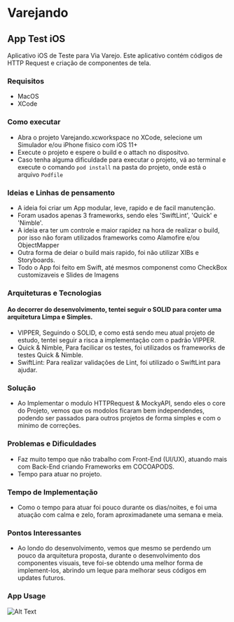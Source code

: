 # Varejando

## App Test iOS
Aplicativo iOS de Teste para Via Varejo.
Este aplicativo contém códigos de HTTP Request e criação de componentes de tela.

### Requisitos
* MacOS 
* XCode

### Como executar
* Abra o projeto Varejando.xcworkspace no XCode, selecione um Simulador e/ou iPhone fisico com iOS 11+
* Execute o projeto e espere o build e o attach no dispositvo.
* Caso tenha alguma dificuldade para executar o projeto, vá ao terminal e execute o comando ```pod install``` na pasta do projeto, onde está o arquivo ```Podfile```

### Ideias e Linhas de pensamento
* A ideia foi criar um App modular, leve, rapido e de facil manutenção.
* Foram usados apenas 3 frameworks, sendo eles 'SwiftLint', 'Quick' e 'Nimble'.
* A ideia era ter um controle e maior rapidez na hora de realizar o build, por isso não foram utilizados frameworks como Alamofire e/ou ObjectMapper
* Outra forma de deiar o build mais rapido, foi não utilizar XIBs e Storyboards.
* Todo o App foi feito em Swift, até mesmos componenst como CheckBox customizaveis e Slides de Imagens

### Arquiteturas e Tecnologias

#### Ao decorrer do desenvolvimento, tentei seguir o SOLID para conter uma arquitetura Limpa e Simples.
* VIPPER, Seguindo o SOLID, e como está sendo meu atual projeto de estudo, tentei seguir a risca a implementação com o padrão VIPPER.
* Quick & Nimble, Para facilicar os testes, foi utilizados os frameworks de testes Quick & Nimble.
* SwiftLint: Para realizar validações de Lint, foi utilizado o SwiftLint para ajudar.


### Solução
* Ao Implementar o modulo HTTPRequest & MockyAPI, sendo eles o core do Projeto, vemos que os modolos ficaram bem independendes, podendo ser passados para outros projetos de forma simples e com o minimo de correções.

### Problemas e Dificuldades
* Faz muito tempo que não trabalho com Front-End (UI/UX), atuando mais com Back-End criando Frameworks em COCOAPODS.
* Tempo para atuar no projeto.

### Tempo de Implementação
* Como o tempo para atuar foi pouco durante os dias/noites, e foi uma atuação com calma e zelo, foram aproximadanete uma semana e meia.

### Pontos Interessantes
* Ao londo do desenvolvimento, vemos que mesmo se perdendo um pouco da arquitetura proposta, durante o desenvolvimento dos componentes visuais, teve foi-se obtendo uma melhor forma de implement-los, abrindo um leque para melhorar seus códigos em updates futuros.

### App Usage
![Alt Text](https://github.com/RuanGO/Desafio_iOS_Varejando/blob/master/VarejandoAPPScreen.gif?raw=true)

